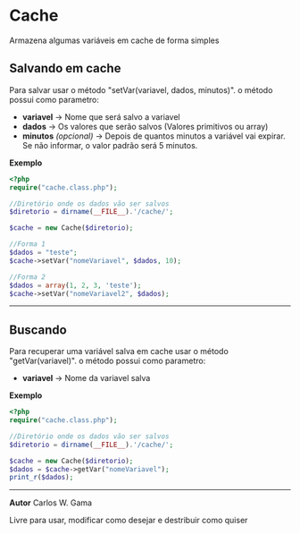 # Cache
Armazena algumas variáveis em cache de forma simples

## Salvando em cache

Para salvar usar o método "setVar(variavel, dados, minutos)". 
o método possui como parametro:
- **variavel** -> Nome que será salvo a variavel
- **dados** -> Os valores que serão salvos (Valores primitivos ou array)
- **minutos** *(opcional)* -> Depois de quantos minutos a variável vai expirar. Se não informar, o valor padrão será 5 minutos.

**Exemplo**
```php
<?php
require("cache.class.php");

//Diretório onde os dados vão ser salvos
$diretorio = dirname(__FILE__).'/cache/';

$cache = new Cache($diretorio);

//Forma 1 
$dados = "teste";
$cache->setVar("nomeVariavel", $dados, 10);

//Forma 2
$dados = array(1, 2, 3, 'teste');
$cache->setVar("nomeVariavel2", $dados);
```
---
## Buscando
Para recuperar uma variável salva em cache usar o método "getVar(variavel)". 
o método possui como parametro:
- **variavel** -> Nome da variavel salva

**Exemplo**
```php
<?php
require("cache.class.php");

//Diretório onde os dados vão ser salvos
$diretorio = dirname(__FILE__).'/cache/';

$cache = new Cache($diretorio);
$dados = $cache->getVar("nomeVariavel");
print_r($dados);
```
---
**Autor** Carlos W. Gama

Livre para usar, modificar como desejar e destribuir como quiser